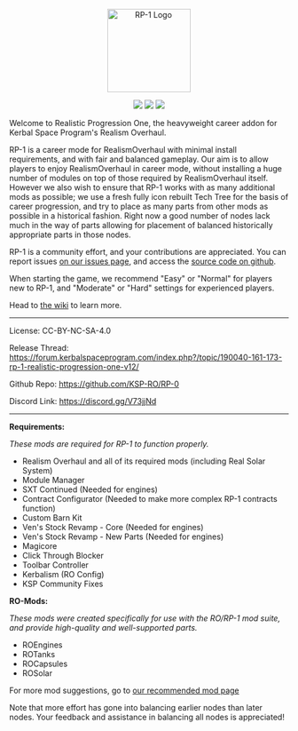 <p align="center">
 <img src="https://github.com/KSP-RO/RP-0/blob/master/Source/RP-1%20Logo.png" width=150 alt="RP-1 Logo"/>
</p>
<p align="center">
 <a href="https://nightly.link/KSP-RO/RP-0/workflows/build/master/RP-1.zip" rel="nofollow"><img src="https://badgen.net/badge/Nightly%20build/download/blue"></a>
 <a href="https://discord.gg/V73jjNd" rel="nofollow"><img src="https://badgen.net/discord/online-members/V73jjNd?icon=discord"></a>
 <a href="https://github.com/KSP-RO/RP-0/compare/v1.12.16.0...master" rel="nofollow"><img src="https://img.shields.io/github/commits-since/KSP-RO/RP-0/latest"></a>
</p>

Welcome to Realistic Progression One, the heavyweight career addon for Kerbal Space Program's Realism Overhaul.

RP-1 is a career mode for RealismOverhaul with minimal install requirements, and with fair and balanced gameplay. Our aim is to allow players to enjoy RealismOverhaul in career mode, without installing a huge number of modules on top of those required by RealismOverhaul itself. However we also wish to ensure that RP-1 works with as many additional mods as possible; we use a fresh fully icon rebuilt Tech Tree for the basis of career progression, and try to place as many parts from other mods as possible in a historical fashion.  Right now a good number of nodes lack much in the way of parts allowing for placement of balanced historically appropriate parts in those nodes. 

RP-1 is a community effort, and your contributions are appreciated. You can report issues [on our issues page](https://github.com/KSP-RO/RP-0/issues), and access the [source code on github](https://github.com/KSP-RO/RP-0/tree/master). 

When starting the game, we recommend "Easy" or "Normal" for players new to RP-1, and "Moderate" or "Hard" settings for experienced players.

Head to [the wiki](https://github.com/KSP-RO/RP-0/wiki) to learn more.

---

License: CC-BY-NC-SA-4.0

Release Thread: https://forum.kerbalspaceprogram.com/index.php?/topic/190040-161-173-rp-1-realistic-progression-one-v12/

Github Repo:  https://github.com/KSP-RO/RP-0

Discord Link: https://discord.gg/V73jjNd

---

**Requirements:**

*These mods are required for RP-1 to function properly.*
- Realism Overhaul and all of its required mods (including Real Solar System)
- Module Manager
- SXT Continued (Needed for engines)
- Contract Configurator (Needed to make more complex RP-1 contracts function)
- Custom Barn Kit
- Ven's Stock Revamp - Core (Needed for engines)
- Ven's Stock Revamp - New Parts (Needed for engines)
- Magicore
- Click Through Blocker
- Toolbar Controller
- Kerbalism (RO Config)
- KSP Community Fixes

**RO-Mods:**

*These mods were created specifically for use with the RO/RP-1 mod suite, and provide high-quality and well-supported parts.*
- ROEngines
- ROTanks
- ROCapsules
- ROSolar

For more mod suggestions, go to [our recommended mod page](https://github.com/KSP-RO/RP-0/wiki/Recommended-Extra-Mods)

Note that more effort has gone into balancing earlier nodes than later nodes. Your feedback and assistance in balancing all nodes is appreciated!
